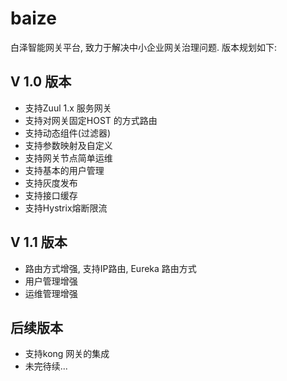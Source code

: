 # baize
白泽智能网关平台, 致力于解决中小企业网关治理问题. 版本规划如下:

## V 1.0 版本
 - 支持Zuul 1.x 服务网关
 - 支持对网关固定HOST 的方式路由
 - 支持动态组件(过滤器)
 - 支持参数映射及自定义
 - 支持网关节点简单运维
 - 支持基本的用户管理
 - 支持灰度发布
 - 支持接口缓存
 - 支持Hystrix熔断限流

## V 1.1 版本
 - 路由方式增强, 支持IP路由, Eureka 路由方式
 - 用户管理增强
 - 运维管理增强

## 后续版本
 - 支持kong 网关的集成
 - 未完待续...

